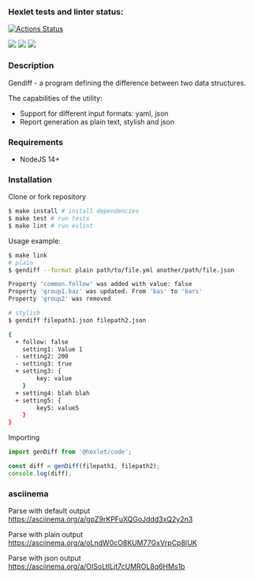### Hexlet tests and linter status:
[![Actions Status](https://github.com/fey/frontend-project-lvl2/workflows/hexlet-check/badge.svg)](https://github.com/{owner}/{repo}/actions)

<a href="https://codeclimate.com/github/fey/frontend-project-lvl2/maintainability"><img src="https://api.codeclimate.com/v1/badges/68beae1c23a987a101cf/maintainability" /></a>
<img src="https://github.com/fey/frontend-project-lvl2/workflows/CI/badge.svg" /> <a href="https://codeclimate.com/github/fey/frontend-project-lvl2/test_coverage"><img src="https://api.codeclimate.com/v1/badges/68beae1c23a987a101cf/test_coverage" /></a>

### Description

Gendiff - a program defining the difference between two data structures. 

The capabilities of the utility:

* Support for different input formats: yaml, json
* Report generation as plain text, stylish and json

### Requirements

* NodeJS 14+

### Installation

Clone or fork repository

```sh
$ make install # install dependencies
$ make test # run tests
$ make lint # run eslint
```


Usage example:

```sh
$ make link
# plain
$ gendiff --format plain path/to/file.yml another/path/file.json

Property 'common.follow' was added with value: false
Property 'group1.baz' was updated. From 'bas' to 'bars'
Property 'group2' was removed

# stylish
$ gendiff filepath1.json filepath2.json

{
  + follow: false
    setting1: Value 1
  - setting2: 200
  - setting3: true
  + setting3: {
        key: value
    }
  + setting4: blah blah
  + setting5: {
        key5: value5
    }
}
```

Importing

```js
import genDiff from '@hexlet/code';

const diff = genDiff(filepath1, filepath2);
console.log(diff);
```

### asciinema

Parse with default output
https://asciinema.org/a/gpZ9rKPFuXQGoJddd3xQ2y2n3

Parse with plain output
https://asciinema.org/a/oLndW0cO8KUM77GxVrpCp8IUK

Parse with json output
https://asciinema.org/a/OISoLtILjt7cUMROL8q6HMs1b
